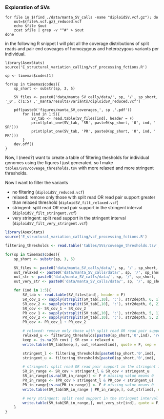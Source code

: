 ### Exploration of SVs

```
for file in $(find ./data/manta_SV_calls -name "diploidSV.vcf.gz"); do
    out=${file%.vcf.gz}_reduced.vcf
    echo $file $out
    zcat $file | grep -v "^#" > $out
done
```

in the following R snippet I will plot all the coverage distributions of split reads and pair end coveages of homozygous and heterozygous variants per individual.

```{R}
library(AsexStats)
source('E_structural_variation_calling/vcf_processing_fctions.R')

sp <- timemas$codes[1]

for(sp in timemas$codes){
    sp_short <- substr(sp, 3, 5)

    SV_files <- paste0('data/manta_SV_calls/data/', sp, '/', sp_short, '_0', c(1:5) ,'_manta/results/variants/diploidSV_reduced.vcf')

    pdf(paste0('figures/manta_SV_coverages_', sp ,'.pdf'))
        for (ind in 1:5){
            SV_tab <- read.table(SV_files[ind], header = F)
            print(plot_one(SV_tab, 'SR', paste0(sp_short, '0', ind, ' SR')))
            print(plot_one(SV_tab, 'PR', paste0(sp_short, '0', ind, ' PR')))
        }
    dev.off()
}
```

Now, I (need?) want to create a table of filtering thesholds for individual genomes using the figures I just generated, so I make `tables/SVs/coveage_thresholds.tsv` with more relaxed and more stringent thresholds.

Now I want to filter the variants

- no filtering (`diploidSV_reduced.vcf`)
- relaxed: remove only those with split read OR read pair support greater than relaxed threshold (`diploidSV_filt_relaxed.vcf`)
- stringent: split read OR read pair support in the stringent interval (`diploidSV_filt_stringent.vcf`)
- very stringent: split read support in the stringent interval (`diploidSV_filt_very_stringent.vcf`)


```R
library(AsexStats)
source('E_structural_variation_calling/vcf_processing_fctions.R')

filtering_thresholds <- read.table('tables/SVs/coveage_thresholds.tsv', header = T, row.names = 1)

for(sp in timemas$codes){
    sp_short <- substr(sp, 3, 5)

    SV_files <- paste0('data/manta_SV_calls/data/', sp, '/', sp_short, '_0', c(1:5) ,'_manta/results/variants/diploidSV_reduced.vcf')
    out_relaxed <- paste0('data/manta_SV_calls/data/', sp, '/', sp_short, '_0', c(1:5) ,'_manta/results/variants/diploidSV_filt_relaxed.vcf')
    out_str <- paste0('data/manta_SV_calls/data/', sp, '/', sp_short, '_0', c(1:5) ,'_manta/results/variants/diploidSV_filt_stringent.vcf')
    out_very_str <- paste0('data/manta_SV_calls/data/', sp, '/', sp_short, '_0', c(1:5) ,'_manta/results/variants/diploidSV_filt_very_stringent.vcf')

    for (ind in 1:5){
        SV_tab <- read.table(SV_files[ind], header = F)
        SR_cov_1 <- sapply(strsplit(SV_tab[,10], ':'), str2depth, 6, 1)
        SR_cov_2 <- sapply(strsplit(SV_tab[,10], ':'), str2depth, 6, 2)
        SR_cov <- SR_cov_1 + SR_cov_2
        PR_cov_1 <- sapply(strsplit(SV_tab[,10], ':'), str2depth, 5, 1)
        PR_cov_2 <- sapply(strsplit(SV_tab[,10], ':'), str2depth, 5, 2)
        PR_cov <- PR_cov_1 + PR_cov_2

        # relaxed: remove only those with split read OR read pair support greater than relaxed threshold
        relaxed_u <- filtering_thresholds[paste0(sp_short,'0',ind), 'relaxed_u']
        keep <- is.na(SR_cov) | SR_cov < relaxed_u
        write.table(SV_tab[keep,], out_relaxed[ind], quote = F, sep = '\t', row.names = F)

        stringent_l <- filtering_thresholds[paste0(sp_short,'0',ind), 'stringent_l']
        stringent_u <- filtering_thresholds[paste0(sp_short,'0',ind), 'stringent_u']

        # stringent: split read OR read pair support in the stringent interval
        SR_in_range <- SR_cov > stringent_l & SR_cov < stringent_u
        SR_in_range[is.na(SR_in_range)] <- F # missing value means 0
        PR_in_range <- (PR_cov > stringent_l & PR_cov < stringent_u)
        PR_in_range[is.na(PR_in_range)] <- F # missing value means 0
        write.table(SV_tab[SR_in_range | PR_in_range,], out_str[ind], quote = F, sep = '\t', row.names = F)

        # very stringent: split read support in the stringent interval
        write.table(SV_tab[SR_in_range,], out_very_str[ind], quote = F, sep = '\t', row.names = F)
    }
}
```